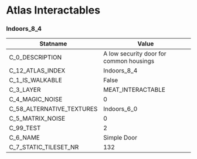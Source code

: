 

# Atlas Interactables





### Indoors_8_4
| Statname | Value | 
|  --  |  --  | 
| C_0_DESCRIPTION | A low security door for common housings | 
| C_12_ATLAS_INDEX | Indoors_8_4 | 
| C_1_IS_WALKABLE | False | 
| C_3_LAYER | MEAT_INTERACTABLE | 
| C_4_MAGIC_NOISE | 0 | 
| C_58_ALTERNATIVE_TEXTURES | Indoors_6_0 | 
| C_5_MATRIX_NOISE | 0 | 
| C_99_TEST | 2 | 
| C_6_NAME | Simple Door | 
| C_7_STATIC_TILESET_NR | 132 | 

